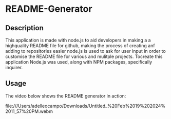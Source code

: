 # README-Generator

## Description

This application is made with node.js to aid developers in making a a highquality README file for github, making the process of creating anf adding to repositories easier
node.js is used to ask for user input in order to customise the README file for various and mulitple projects. Tocreate this application Node.js was used, along with NPM packages,
specifically inquirer. 


## Usage

The video below shows the README generator in action:

file:///Users/adelleocampo/Downloads/Untitled_%20Feb%2019%202024%2011_57%20PM.webm



